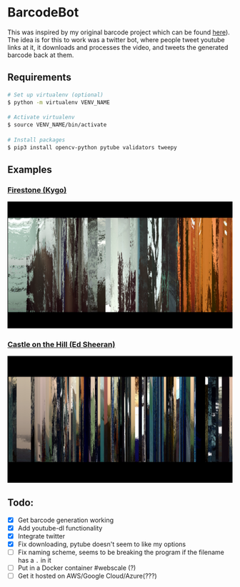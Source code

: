 # BarcodeBot

This was inspired by my original barcode project which can be found [here](https://github.com/AmritHariharan/FilmBarcode2)). The idea is for this to work was a twitter bot, where people tweet youtube links at it, it downloads and processes the video, and tweets the generated barcode back at them.

## Requirements

``` bash
# Set up virtualenv (optional)
$ python -m virtualenv VENV_NAME

# Activate virtualenv
$ source VENV_NAME/bin/activate

# Install packages
$ pip3 install opencv-python pytube validators tweepy
```

## Examples

### [Firestone (Kygo)](https://www.youtube.com/watch?v=9Sc-ir2UwGU)

![Firestone (Kygo)](images/firestone.png)

### [Castle on the Hill (Ed Sheeran)](https://www.youtube.com/watch?v=K0ibBPhiaG0)

![Castle on the Hill (Ed Sheeran)](images/castle.png)

## Todo:
- [x] Get barcode generation working
- [x] Add youtube-dl functionality
- [x] Integrate twitter
- [x] Fix downloading, pytube doesn't seem to like my options
- [ ] Fix  naming scheme, seems to be breaking the program if the filename has a `.` in it
- [ ] Put in a Docker container #webscale (?)
- [ ] Get it hosted on AWS/Google Cloud/Azure(???)
